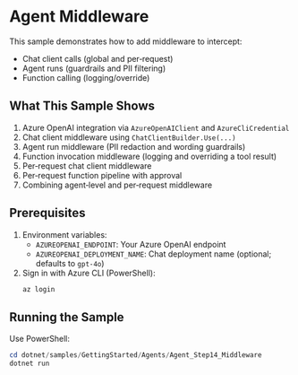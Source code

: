 # Agent Middleware 

This sample demonstrates how to add middleware to intercept:
- Chat client calls (global and per‑request)
- Agent runs (guardrails and PII filtering)
- Function calling (logging/override)

## What This Sample Shows

1. Azure OpenAI integration via `AzureOpenAIClient` and `AzureCliCredential`
2. Chat client middleware using `ChatClientBuilder.Use(...)`
3. Agent run middleware (PII redaction and wording guardrails)
4. Function invocation middleware (logging and overriding a tool result)
5. Per‑request chat client middleware
6. Per‑request function pipeline with approval
7. Combining agent‑level and per‑request middleware

## Prerequisites

1. Environment variables:
   - `AZUREOPENAI_ENDPOINT`: Your Azure OpenAI endpoint
   - `AZUREOPENAI_DEPLOYMENT_NAME`: Chat deployment name (optional; defaults to `gpt-4o`)
2. Sign in with Azure CLI (PowerShell):
   ```powershell
   az login
   ```

## Running the Sample

Use PowerShell:
```powershell
cd dotnet/samples/GettingStarted/Agents/Agent_Step14_Middleware
dotnet run
```

